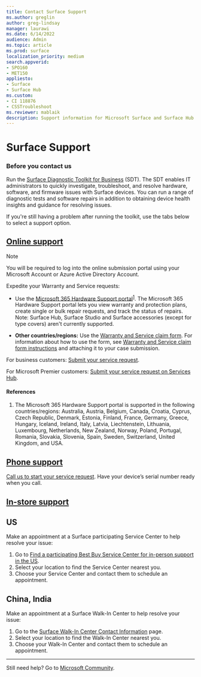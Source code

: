 ```yaml
---
title: Contact Surface Support
ms.author: greglin
author: greg-lindsay
manager: laurawi
ms.date: 6/14/2022
audience: Admin
ms.topic: article
ms.prod: surface
localization_priority: medium
search.appverid:
- SPO160
- MET150
appliesto:
- Surface
- Surface Hub
ms.custom: 
- CI 118876
- CSSTroubleshoot 
ms.reviewer: mablaik
description: Support information for Microsoft Surface and Surface Hub products.
---
```


# Surface Support

### Before you contact us  

Run the [Surface Diagnostic Toolkit for Business](surface-diagnostic-toolkit-business.md) (SDT). The SDT enables IT administrators to quickly investigate, troubleshoot, and resolve hardware, software, and firmware issues with Surface devices. You can run a range of diagnostic tests and software repairs in addition to obtaining device health insights and guidance for resolving issues.

If you're still having a problem after running the toolkit, use the tabs below to select a support option.

## [Online support](#tab/online)

> [!NOTE]
> You will be required to log into the online submission portal using your Microsoft Account or Azure Active Directory Account.  

Expedite your Warranty and Service requests:

- Use the [Microsoft 365 Hardware Support portal](https://admin.microsoft.com/adminportal/home#/support/microsofthardwaresupport)<sup>[1](#references)</sup>. The Microsoft 365 Hardware Support portal lets you view warranty and protection plans, create single or bulk repair requests, and track the status of repairs.  Note: Surface Hub, Surface Studio and Surface accessories (except for type covers) aren't currently supported.

- **Other countries/regions:** Use the [Warranty and Service claim form](https://download.microsoft.com/download/2/e/0/2e00e1c2-3f49-4b6a-b605-74a0244cb88b/Warranty_and_Service_Claim_Submission_Form.xlsx). For information about how to use the form, see [Warranty and Service claim form instructions](warranty-and-service-claim-form.md) and attaching it to your case submission.

For business customers: [Submit your service request](https://support.serviceshub.microsoft.com/supportforbusiness/create?sapId=d383b26c-f150-6220-8f1b-e8aa325d9727&hidden=false).

For Microsoft Premier customers: [Submit your service request on Services Hub](https://serviceshub.microsoft.com/support/contactsupport).

#### References

1. The Microsoft 365 Hardware Support portal is supported in the following countries/regions: Australia, Austria, Belgium, Canada, Croatia, Cyprus, Czech Republic, Denmark, Estonia, Finland, France, Germany, Greece, Hungary, Iceland, Ireland, Italy, Latvia, Liechtenstein, Lithuania, Luxembourg, Netherlands, New Zealand, Norway, Poland, Portugal, Romania, Slovakia, Slovenia, Spain, Sweden, Switzerland, United Kingdom, and USA. 

## [Phone support](#tab/phone)

[Call us to start your service request](https://support.microsoft.com/help/4051701/global-customer-service-phone-numbers). Have your device’s serial number ready when you call.

## [In-store support](#tab/instore)

## US

Make an appointment at a Surface participating Service Center to help resolve your issue:

1. Go to [Find a participating Best Buy Service Center for in-person support in the US](https://support.microsoft.com/surface/find-a-participating-best-buy-service-center-for-in-person-support-in-the-us-9c30c2ba-a8d3-4657-b9df-9c00239751a2).
2. Select your location to find the Service Center nearest you.
3. Choose your Service Center and contact them to schedule an appointment.

## China, India

Make an appointment at a Surface Walk-In Center to help resolve your issue:

1. Go to the [Surface Walk-In Center Contact Information](https://support.microsoft.com/help/4498593/find-surface-walk-in-center-contact-information) page.
2. Select your location to find the Walk-In Center nearest you.  
3. Choose your Walk-In Center and contact them to schedule an appointment.

---

Still need help? Go to [Microsoft Community](https://answers.microsoft.com/).
